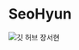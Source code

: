 # SeoHyun
![깃 허브 장서현](https://user-images.githubusercontent.com/20807197/160447525-1cf808a9-cb2b-4826-b3cc-37bfd75e72b3.png)
